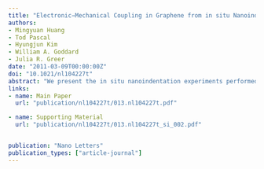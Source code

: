 ```yaml
---
title: "Electronic−Mechanical Coupling in Graphene from in situ Nanoindentation Experiments and Multiscale Atomistic Simulations"
authors:
- Mingyuan Huang
- Tod Pascal
- Hyungjun Kim
- William A. Goddard
- Julia R. Greer
date: "2011-03-09T00:00:00Z"
doi: "10.1021/nl104227t"
abstract: "We present the in situ nanoindentation experiments performed on suspended graphene devices to introduce homogeneous tensile strain, while simultaneously carrying out electrical measurements. We find that the electrical resistance shows only a marginal change even under severe strain, and the electronic transport measurement confirms that there is no band gap opening for graphene under moderate uniform strain, which is consistent with our results from the first-principles informed molecular dynamics simulation."
links:
- name: Main Paper
  url: "publication/nl104227t/013.nl104227t.pdf"

- name: Supporting Material
  url: "publication/nl104227t/013.nl104227t_si_002.pdf"


publication: "Nano Letters"
publication_types: ["article-journal"]
---
```

